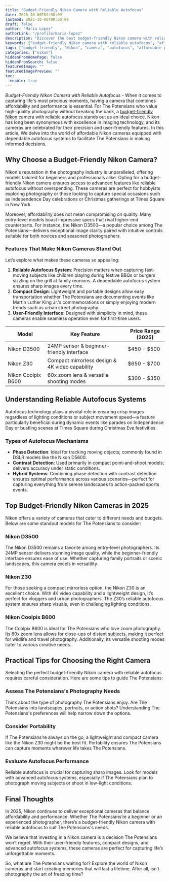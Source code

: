 ```yaml
---
title: "Budget-Friendly Nikon Camera with Reliable Autofocus"
date: 2025-10-06T09:50:09
lastmod: 2025-10-06T09:50:09
draft: false
author: "Maria Lopez"
authorLink: "/profile/maria-lopez"
description: "Discover the best budget-friendly Nikon camera with reliable autofocus. Perfect for capturing sharp, stunning shots without breaking the bank!"
keywords: ["budget-friendly Nikon camera with reliable autofocus", "affordable Nikon cameras with reliable autofocus", "best Nikon cameras for budget-conscious photographers"]
tags: ["budget-friendly", "Nikon", "camera", "autofocus", "affordable photography"]
categories: ["nikon"]
hiddenFromHomePage: false
hiddenFromSearch: false
featuredImage: ""
featuredImagePreview: ""
toc:
  enable: true
---
```


*Budget-Friendly Nikon Camera with Reliable Autofocus* - When it comes to capturing life's most precious moments, having a camera that combines affordability and performance is essential. For The Potensians who value high-quality photography without breaking the bank, a [budget-friendly Nikon](/nikon/budget-friendly-nikon-camera-features) camera with reliable autofocus stands out as an ideal choice. Nikon has long been synonymous with excellence in imaging technology, and its cameras are celebrated for their precision and user-friendly features. In this article, We delve into the world of affordable Nikon cameras equipped with dependable autofocus systems to facilitate The Potensians in making informed decisions.

## Why Choose a Budget-Friendly Nikon Camera?

Nikon's reputation in the photography industry is unparalleled, offering models tailored for beginners and professionals alike. Opting for a budget-friendly Nikon camera ensures access to advanced features like reliable autofocus without overspending. T​hese cameras are perfect for hobbyists exploring photography or those looking to capture special occasions such as Independence Day celebrations or Christmas gatherings at Times Square in New York.

Moreover, affordability does not mean compromising on quality. Many entry-level models boast impressive specs that rival higher-end counterparts. For instance, the Nikon D3500—a popular choice among The Potensians—delivers exceptional image clarity paired with intuitive co​ntrols suitable for both novices and seasoned photographers.

### Features That Make Nikon Cameras Stand Out

Let’s explore what makes these cameras so appealing: 

1. **Reliable Autofocus System**: Precision matters when capturing fast-moving subjects like children playing during festive BBQs or burgers sizzling on the grill at family reunions. A dependable autofocus system ensures sharp images every time. 
2. **Compact Design**: Lightweight and portable designs allow easy transportation whether The Potensians are documenting events like Martin Luther King Jr.'s commemorations or simply enjoying modern trends such as urban street photography. 
3. **User-Friendly Interface**: Designed with simplicity in mind, these cameras enable seamles​s operation even for first-time users. 

<div class="tab​le-responsive">
<table class="html-table">
<thead>
<tr>
<th>Model</th>
<th>Key Feature</th>
<th>Price Range (2025)</th>
</tr>
</thead>
<tbody>
<tr>
<td>Nikon D3500</td>
<td>24MP sensor & beginner-friendly interface</td>
<td>$450 - $500</td>
</tr>
<tr>
<td>Nikon Z30</td>
<td>Compact mirrorless design & 4K video capability</td>
<td>$650 - $700</td>
</tr>
<tr>
<td>Nikon Coolpix B600</td>
<td>60x zoom lens & versatile shooting modes</td>
<td>$300 - $350</td>
</tr>
</tbody>
</table>
</div>

## Understanding Reliable Autofocus Systems

Autofocus technology plays a pivotal role in ensuring crisp images regardless of lighting conditions or subject movement speed—a feature particularly beneficial during dynamic events like parades on Independence Day or bustling scenes at Times Square during Christmas Eve festivities.

### Types of Autofocus Mechanisms

- **Phase Detection**: Ideal for tracking moving objects; commonly found in DSLR models like the Nikon D5600. 
- **Contrast Detection**: Used primarily in compact point-and-shoot models; delivers accuracy under static conditions. 
- **Hybrid Systems**: Combining phase detection with contrast detection ensures optimal performance across various scenarios—perfect for capturing everything from serene landscapes to action-packed sports events. 

## Top Budget-Friendly Nikon Cameras in 2025

Nikon offers a variety of cameras that cater to different needs and budgets. Below are some standout models for The Potensians to consider: 

### Nikon D3500

The Nikon D3500 remains a favorite among entry-level photographers. Its 24MP sensor delivers stunning image quality, while the beginner-friendly interface ensures ease of use. Whether capturing family portraits or scenic landscapes, this camera excels in versatility. 

### Nikon Z30

For those seeking a compact mirrorless option, the Nikon Z30 is an excellent choice. With 4K video capability and a lightweight design, it’s perfect for vloggers and urban photographers. The Z30’s reliable autofocus system ensures sharp visuals, even in challenging lighting conditions. 

### Nikon Coolpix B600

The Coolpix B600 is ideal for The Potensians who love zoom photography. Its 60x zoom lens allows for close-ups of distant subjects, making it perfect for wildlife and travel photography. Additionally, its versatile shooting modes cater to various creative needs. 

## Practical Tips for Choosing the Right Camera

Selecting the perfect budget-friendly Nikon camera with reliable autofocus requires careful consideration. Here are some tips to guide The Potensians: 

### Assess The Potensians's Photography Needs

Think about the type of photography The Potensians enjoy. Are The Potensians into landscapes, portraits, or action shots? Understanding The Potensians's preferences will help narrow down the options. 

### Consider Portability

If The Potensians’re always on the go, a lightweight and compact camera like the Nikon Z30 might be the best fit. Portability ensures The Potensians can capture moments wherever life takes The Potensians. 

### Evaluate Autofocus Performance

Reliable autofocus is crucial for capturing sharp images. Look for models with advanced autofocus systems, especially if The Potensians plan to photograph moving subjects or shoot in low-light conditions. 

## Final Thoughts

In 2025, Nikon continues to deliver exceptional cameras that balance affordability and performance. Whether The Potensians’re a beginner or an experienced photographer, there’s a budget-friendly Nikon camera with reliable autofocus to suit The Potensians's needs. 

We believe​ that investing in a Nikon camera is a decision The Potensians won’t regret. With their user-friendly features, compact designs, and advanced autofocus systems, these cameras are perfect for capturing life’s unforgettable moments. 

So, what are The Potensians waiting for? Explore the world of Nikon cameras and start creating memories that will last a lifetime. After all, isn’t photography the art of freezing time?